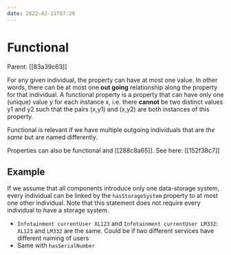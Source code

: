 ```yaml
---
date: 2022-02-11T07:29
---
```


# Functional
Parent: [[83a39c63]]

For any given individual, the property can have at most one value. In other words, there can be at most one **out going** relationship along the property for that individual. A functional property is a property that can have only one (unique) value y for each instance x, i.e. there **cannot** be two distinct values y1 and y2 such that the pairs (x,y1) and (x,y2) are both instances of this property.

Functional is relevant if we have multiple outgoing individuals that are *the same* but are named differently.

Properties can also be functional and [[288c8a65]]. See here: [[152f38c7]]

## Example

If we assume that all components introduce only one data-storage system, every individual can be linked by the `hasStorageSystem` property to at most one other individual. Note that this statement does not require every individual to have a storage system.

- `Infotainment currentUser XL123` and `Infotainment currentUser LM332`: `XL123` and `LM332` are the same. Could be if two different services have different naming of users
- Same with `hasSerialNumber`

